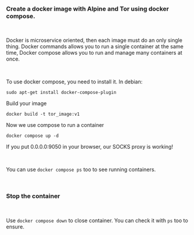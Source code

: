 ### Create a docker image with Alpine and Tor using docker compose.

<br>

Docker is microservice oriented, then each image must do an only single thing. Docker
commands allows you to run a single container at the same time, Docker compose allows
you to run and manage many containers at once. 

<br>

To use docker compose, you need to install it. In debian:

`sudo apt-get install docker-compose-plugin`

Build your image

`docker build -t tor_image:v1`

Now we use compose to run a container

`docker compose up -d`

If you put 0.0.0.0:9050 in your browser, our SOCKS proxy is working!

<br>

You can use `docker compose ps` too to see running containers.

<br>

### Stop the container

<br>

Use `docker compose down` to close container. You can check it with `ps` too to ensure.


